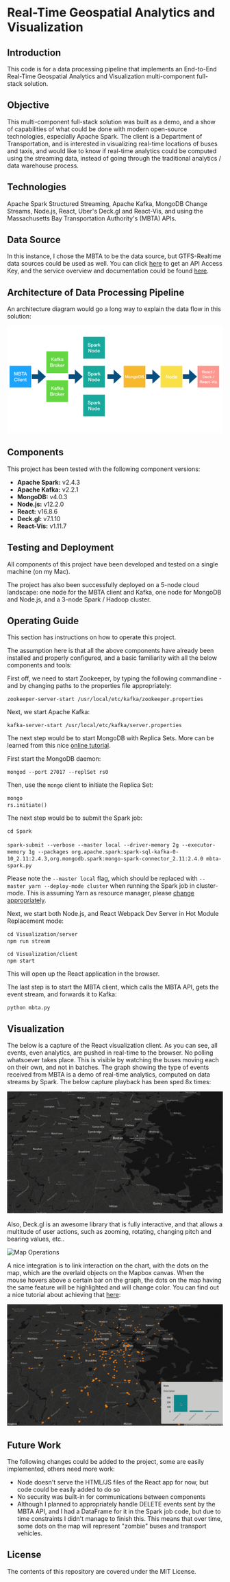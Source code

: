 # Real-Time Geospatial Analytics and Visualization
## Introduction
This code is for a data processing pipeline that implements an End-to-End Real-Time Geospatial Analytics and Visualization multi-component full-stack solution.

## Objective

This multi-component full-stack solution was built as a demo, and a show of capabilities of what could be done with modern open-source technologies, especially Apache Spark. The client is a Department of Transportation, and is interested in visualizing real-time locations of buses and taxis, and would like to know if real-time analytics could be computed using the streaming data, instead of going through the traditional analytics / data warehouse process. 

## Technologies 

Apache Spark Structured Streaming, Apache Kafka, MongoDB Change Streams, Node.js, React, Uber's Deck.gl and React-Vis, and using the Massachusetts Bay Transportation Authority's (MBTA) APIs.


## Data Source

In this instance, I chose the MBTA to be the data source, but GTFS-Realtime data sources could be used as well. You can click [here](https://api-v3.mbta.com/) to get an API Access Key, and the service overview and documentation could be found [here](https://www.mbta.com/developers/v3-api).

## Architecture of Data Processing Pipeline 

An architecture diagram would go a long way to explain the data flow in this solution:

![Data Processing Pipeline Architecture](images/Architecture.png)

## Components

This project has been tested with the following component versions: 
* **Apache Spark:** v2.4.3
* **Apache Kafka:** v2.2.1
* **MongoDB:** v4.0.3
* **Node.js:** v12.2.0
* **React:** v16.8.6
* **Deck.gl:** v7.1.10
* **React-Vis:** v1.11.7


## Testing and Deployment

All components of this project have been developed and tested on a single machine (on my Mac). 

The project has also been successfully deployed on a 5-node cloud landscape: one node for the MBTA client and Kafka, one node for MongoDB and Node.js, and a 3-node Spark / Hadoop cluster.


## Operating Guide

This section has instructions on how to operate this project. 

The assumption here is that all the above components have already been installed and properly configured, and a basic familiarity with all the below components and tools:

First off, we need to start Zookeeper, by typing the following commandline - and by changing paths to the properties file appropriately:


```commandline
zookeeper-server-start /usr/local/etc/kafka/zookeeper.properties 
```

Next, we start Apache Kafka: 

```commandline
kafka-server-start /usr/local/etc/kafka/server.properties
```

The next step would be to start MongoDB with Replica Sets. More can be learned from this nice [online tutorial](https://blog.usejournal.com/using-mongodb-as-realtime-db-with-nodejs-c6f52c266750).

First start the MongoDB daemon: 
```commandline
mongod --port 27017 --replSet rs0
```

Then, use the `mongo` client to initiate the Replica Set:

```commandline
mongo
rs.initiate()
```

The next step would be to submit the Spark job:

```commandline
cd Spark

spark-submit --verbose --master local --driver-memory 2g --executor-memory 1g --packages org.apache.spark:spark-sql-kafka-0-10_2.11:2.4.3,org.mongodb.spark:mongo-spark-connector_2.11:2.4.0 mbta-spark.py
```

Please note the `--master local` flag, which should be replaced with `--master yarn --deploy-mode cluster` when running the Spark job in cluster-mode. This is assuming Yarn as resource manager, please [change appropriately](https://spark.apache.org/docs/latest/running-on-yarn.html).

Next, we start both Node.js, and React Webpack Dev Server in Hot Module Replacement mode:

```commandline
cd Visualization/server
npm run stream
```

```commandline
cd Visualization/client
npm start
```
This will open up the React application in the browser.

The last step is to start the MBTA client, which calls the MBTA API, gets the event stream, and forwards it to Kafka: 

```commandline
python mbta.py
```

## Visualization

The below is a capture of the React visualization client. As you can see, all events, even analytics, are pushed in real-time to the browser. No polling whatsoever takes place. This is visible by watching the buses moving each on their own, and not in batches. The graph showing the type of events received from MBTA is a demo of real-time analytics, computed on data streams by Spark. The below capture playback has been sped 8x times:

![Real-time Events and Analytics](images/MBTA.gif)


Also, Deck.gl is an awesome library that is fully interactive, and that allows a multitude of user actions, such as zooming, rotating, changing pitch and bearing values, etc..

![Map Operations](images/MBTA2.gif)

A nice integration is to link interaction on the chart, with the dots on the map, which are the overlaid objects on the Mapbox canvas. When the mouse hovers above a certain bar on the graph, the dots on the map having the same feature will be highlighted and will change color. You can find out a nice tutorial about achieving that [here](http://vis.academy/#/building-a-geospatial-app/6-linking-it-all):


![Integration with the Graph](images/MBTA3.gif)



## Future Work

The following changes could be added to the project, some are easily implemented, others need more work:

* Node doesn't serve the HTML/JS files of the React app for now, but code could be easily added to do so
* No security was built-in for communications between components
* Although I planned to appropriately handle DELETE events sent by the MBTA API, and I had a DataFrame for it in the Spark job code, but due to time constraints I didn't manage to finish this. This means that over time, some dots on the map will represent "zombie" buses and transport vehicles.


## License

The contents of this repository are covered under the MIT License.


